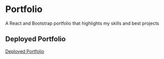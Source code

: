 # Portfolio

A React and Bootstrap portfolio that highlights my skills and best projects

## Deployed Portfolio

[Deployed Portfolio](https://jason-lieb.github.io/Portfolio)
